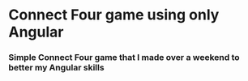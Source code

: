 <h1> Connect Four game using only Angular </h1>

<h3> Simple Connect Four game that I made over a weekend to better my Angular skills </h3>